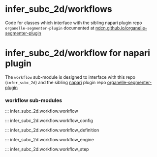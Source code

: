 # infer_subc_2d/workflows

Code for classes which interface with the sibling napari plugin repo `organelle-segmenter-plugin` documented at [ndcn.github.io/organelle-segmenter-plugin](https://ndcn.github.io/organelle-segmenter-plugin/)


# infer_subc_2d/workflow for napari plugin

The `workflow` sub-module is designed to interface with this repo (`infer_subc_2d`) and the sibling [napari](https://napari.org/stable/) plugin repo [organelle-segmenter-plugin](https://github.com/ndcn/organelle-segmenter-plugin)

### workflow sub-modules

::: infer_subc_2d.workflow.workflow

::: infer_subc_2d.workflow.workflow_config

::: infer_subc_2d.workflow.workflow_definition

::: infer_subc_2d.workflow.workflow_engine

::: infer_subc_2d.workflow.workflow_step
